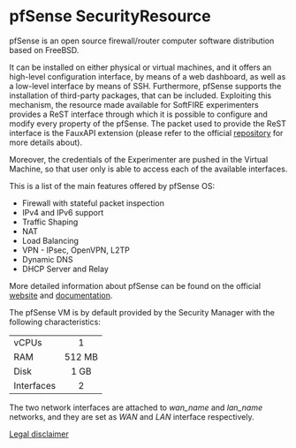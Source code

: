 # pfSense SecurityResource

pfSense is an open source firewall/router computer software distribution based on FreeBSD.

It can be installed on either physical or virtual machines, and it offers an high-level configuration interface, 
by means of a web dashboard, as well as a low-level interface by means of SSH.
Furthermore, pfSense supports the installation of third-party packages, that can be included. Exploiting this mechanism, the resource made 
available for SoftFIRE experimenters provides a ReST interface through which it is possible to configure and modify every property of the pfSense. 
The packet used to provide the ReST interface is the FauxAPI extension (please refer to the official [repository](https://github.com/ndejong/pfsense_fauxapi/) 
for more details about). 

Moreover, the credentials of the Experimenter are pushed in the Virtual Machine, so that user only is able to access each of the available
interfaces. 

This is a list of the main features offered by pfSense OS: 

* Firewall with stateful packet inspection
* IPv4 and IPv6 support
* Traffic Shaping
* NAT
* Load Balancing
* VPN - IPsec, OpenVPN, L2TP
* Dynamic DNS
* DHCP Server and Relay 

More detailed information about pfSense can be found on the official [website](https://www.pfsense.org/) 
and [documentation](https://doc.pfsense.org).

The pfSense VM is by default provided by the Security Manager with the following characteristics:

| | |
|:-----------|:-------:|
| vCPUs       | 1       |
| RAM         | 512 MB  |
| Disk        | 1 GB    |
| Interfaces  | 2       |

The two network interfaces are attached to *wan_name* and *lan_name* networks, and they are set as *WAN* and *LAN* interface respectively. 

[Legal disclaimer](https://www.pfsense.org/about-pfsense/)
